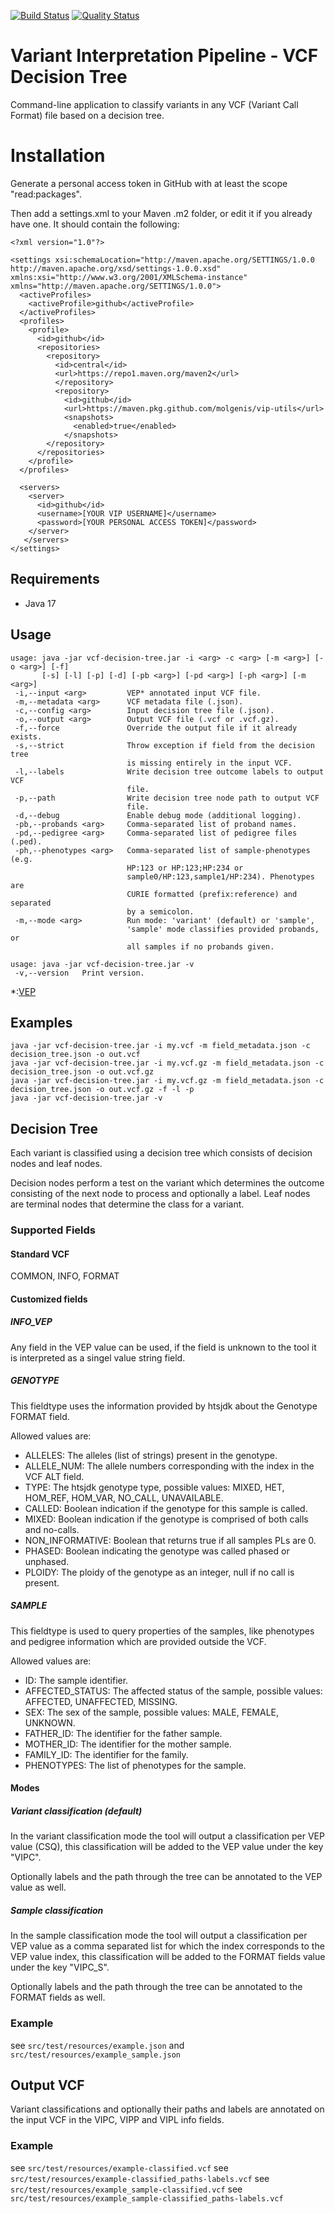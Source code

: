 [![Build Status](https://app.travis-ci.com/molgenis/vip-decision-tree.svg?branch=main)](https://app.travis-ci.com/molgenis/vip-decision-tree)
[![Quality Status](https://sonarcloud.io/api/project_badges/measure?project=molgenis_vip-decision-tree&metric=alert_status)](https://sonarcloud.io/dashboard?id=molgenis_vip-decision-tree)

# Variant Interpretation Pipeline - VCF Decision Tree
Command-line application to classify variants in any VCF (Variant Call Format) file based on a
decision tree.

# Installation
Generate a personal access token in GitHub with at least the scope "read:packages".

Then add a settings.xml to your Maven .m2 folder, or edit it if you already have one. It should
contain the following:
```
<?xml version="1.0"?>

<settings xsi:schemaLocation="http://maven.apache.org/SETTINGS/1.0.0 http://maven.apache.org/xsd/settings-1.0.0.xsd" xmlns:xsi="http://www.w3.org/2001/XMLSchema-instance" xmlns="http://maven.apache.org/SETTINGS/1.0.0">
  <activeProfiles>
    <activeProfile>github</activeProfile>
  </activeProfiles>
  <profiles>
    <profile>
      <id>github</id>
      <repositories>
        <repository>
          <id>central</id>
          <url>https://repo1.maven.org/maven2</url>
          </repository>
          <repository>
            <id>github</id>
            <url>https://maven.pkg.github.com/molgenis/vip-utils</url>
            <snapshots>
              <enabled>true</enabled>
            </snapshots>
        </repository>
      </repositories>
    </profile>
  </profiles>

  <servers>
    <server>
      <id>github</id>
      <username>[YOUR VIP USERNAME]</username>
      <password>[YOUR PERSONAL ACCESS TOKEN]</password>
    </server>
   </servers>
</settings>
```

## Requirements

- Java 17

## Usage

```
usage: java -jar vcf-decision-tree.jar -i <arg> -c <arg> [-m <arg>] [-o <arg>] [-f]
       [-s] [-l] [-p] [-d] [-pb <arg>] [-pd <arg>] [-ph <arg>] [-m <arg>]
 -i,--input <arg>         VEP* annotated input VCF file.
 -m,--metadata <arg>      VCF metadata file (.json).
 -c,--config <arg>        Input decision tree file (.json).
 -o,--output <arg>        Output VCF file (.vcf or .vcf.gz).
 -f,--force               Override the output file if it already exists.
 -s,--strict              Throw exception if field from the decision tree
                          is missing entirely in the input VCF.
 -l,--labels              Write decision tree outcome labels to output VCF
                          file.
 -p,--path                Write decision tree node path to output VCF
                          file.
 -d,--debug               Enable debug mode (additional logging).
 -pb,--probands <arg>     Comma-separated list of proband names.
 -pd,--pedigree <arg>     Comma-separated list of pedigree files (.ped).
 -ph,--phenotypes <arg>   Comma-separated list of sample-phenotypes (e.g.
                          HP:123 or HP:123;HP:234 or
                          sample0/HP:123,sample1/HP:234). Phenotypes are
                          CURIE formatted (prefix:reference) and separated
                          by a semicolon.
 -m,--mode <arg>          Run mode: 'variant' (default) or 'sample',
                          'sample' mode classifies provided probands, or
                          all samples if no probands given.

usage: java -jar vcf-decision-tree.jar -v
 -v,--version   Print version.
```

*:[VEP](https://www.ensembl.org/info/docs/tools/vep/index.html)

## Examples
```
java -jar vcf-decision-tree.jar -i my.vcf -m field_metadata.json -c decision_tree.json -o out.vcf
java -jar vcf-decision-tree.jar -i my.vcf.gz -m field_metadata.json -c decision_tree.json -o out.vcf.gz
java -jar vcf-decision-tree.jar -i my.vcf.gz -m field_metadata.json -c decision_tree.json -o out.vcf.gz -f -l -p
java -jar vcf-decision-tree.jar -v
```

## Decision Tree

Each variant is classified using a decision tree which consists of decision nodes and leaf nodes.

Decision nodes perform a test on the variant which determines the outcome consisting of the next
node to process and optionally a label. Leaf nodes are terminal nodes that determine the class for a
variant.

### Supported Fields

#### Standard VCF

COMMON, INFO, FORMAT

#### Customized fields

##### INFO_VEP

Any field in the VEP value can be used, if the field is unknown to the tool it is interpreted as a
singel value string field.

##### GENOTYPE

This fieldtype uses the information provided by htsjdk about the Genotype FORMAT field.

Allowed values are:

- ALLELES: The alleles (list of strings) present in the genotype.
- ALLELE_NUM: The allele numbers corresponding with the index in the VCF ALT field.
- TYPE: The htsjdk genotype type, possible values: MIXED, HET, HOM_REF, HOM_VAR, NO_CALL,
  UNAVAILABLE.
- CALLED: Boolean indication if the genotype for this sample is called.
- MIXED: Boolean indication if the genotype is comprised of both calls and no-calls.
- NON_INFORMATIVE: Boolean that returns true if all samples PLs are 0.
- PHASED: Boolean indicating the genotype was called phased or unphased.
- PLOIDY: The ploidy of the genotype as an integer, null if no call is present.

##### SAMPLE

This fieldtype is used to query properties of the samples, like phenotypes and pedigree information
which are provided outside the VCF.

Allowed values are:

- ID: The sample identifier.
- AFFECTED_STATUS: The affected status of the sample, possible values: AFFECTED, UNAFFECTED,
  MISSING.
- SEX: The sex of the sample, possible values: MALE, FEMALE, UNKNOWN.
- FATHER_ID: The identifier for the father sample.
- MOTHER_ID: The identifier for the mother sample.
- FAMILY_ID: The identifier for the family.
- PHENOTYPES: The list of phenotypes for the sample.

#### Modes

##### Variant classification (default)

In the variant classification mode the tool will output a classification per VEP value (CSQ), this
classification will be added to the VEP value under the key "VIPC".

Optionally labels and the path through the tree can be annotated to the VEP value as well.

##### Sample classification

In the sample classification mode the tool will output a classification per VEP value as a comma
separated list for which the index corresponds to the VEP value index, this classification will be
added to the FORMAT fields value under the key "VIPC_S".

Optionally labels and the path through the tree can be annotated to the FORMAT fields as well.

### Example

see `src/test/resources/example.json` and `src/test/resources/example_sample.json`

## Output VCF

Variant classifications and optionally their paths and labels are annotated on the input VCF in the
VIPC, VIPP and VIPL info fields.

### Example

see `src/test/resources/example-classified.vcf`
see `src/test/resources/example-classified_paths-labels.vcf`
see `src/test/resources/example_sample-classified.vcf`
see `src/test/resources/example_sample-classified_paths-labels.vcf`
